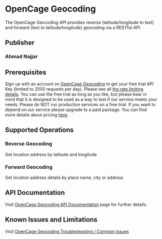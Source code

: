 # OpenCage Geocoding
The OpenCage Geocoding API provides reverse (latitude/longitude to text) and forward (text to latitude/longitude) geocoding via a RESTful API.

## Publisher
### Ahmad Najjar

## Prerequisites
Sign up with an account on [OpenCage Geocoding](https://opencagedata.com/) to get your free trial API Key (limited to 2500 requests per day). Please see all [the rate limiting details](https://opencagedata.com/api#rate-limiting). 
You can use the free trial as long as you like, but please bear in mind that it is designed to be used as a way to test if our service meets your needs. 
Please do NOT run production services on a free trial. If you want to depend on our service please upgrade to a paid package.
You can find more details about pricing [here](https://opencagedata.com/faq#pricing).

## Supported Operations
### Reverse Geocoding
Get location address by latitude and longitude

### Forward Geocoding
Get location address details by place name, city or address

## API Documentation
Visit [OpenCage Geocoding API Documentation](https://opencagedata.com/api) page for further details.

## Known Issues and Limitations
Visit [OpenCage Geocoding Troubleshooting / Common Issues](https://opencagedata.com/api#troubleshooting)